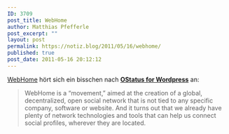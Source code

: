 ```yaml
---
ID: 3709
post_title: WebHome
author: Matthias Pfefferle
post_excerpt: ""
layout: post
permalink: https://notiz.blog/2011/05/16/webhome/
published: true
post_date: 2011-05-16 20:12:12
---
```

<!-- wp:paragraph -->
<p><a href="http://www.webhome.org/">WebHome</a> hört sich ein bisschen nach <strong><a href="http://wordpress.org/extend/plugins/ostatus-for-wordpress/">OStatus for Wordpress</a></strong> an:</p>
<!-- /wp:paragraph -->

<!-- wp:quote -->
<blockquote class="wp-block-quote">
	<p>WebHome is a “movement,” aimed at the creation of a global, decentralized, open social network that is not tied to any specific company, software or website. And it turns out that we already have plenty of network technologies and tools that can help us connect social profiles, wherever they are located.</p>
</blockquote>
<!-- /wp:quote -->